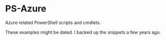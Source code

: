 # PS-Azure
Azure related PowerShell scripts and cmdlets.

These examples might be dated. I backed up the snippets a few years ago.
